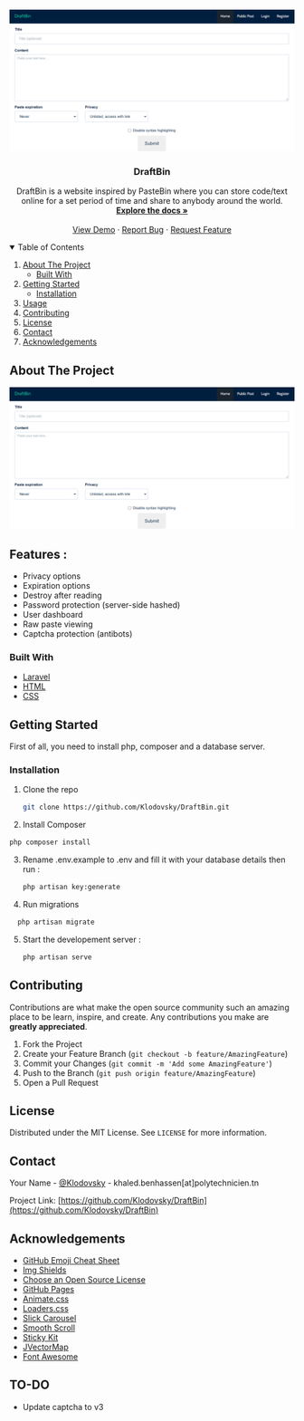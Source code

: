 
<!-- PROJECT DASHBOARD -->
<br />
<p align="center">
 
  ![alt text](https://github.com/Klodovsky/DraftBin/blob/master/resources/assets/img/DraftBin_home.PNG)

  <h3 align="center">DraftBin</h3>

  <p align="center">
    DraftBin is a website inspired by PasteBin where you can store code/text online for a set period of time and share to anybody around the world.
    <br />
    <a href="https://github.com/othneildrew/Best-README-Template"><strong>Explore the docs »</strong></a>
    <br />
    <br />
    <a href="https://github.com/othneildrew/Best-README-Template">View Demo</a>
    ·
    <a href="https://github.com/Klodovsky/DraftBin/issues">Report Bug</a>
    ·
    <a href="https://github.com/Klodovsky/DraftBin/issues">Request Feature</a>
  </p>
</p>



<!-- TABLE OF CONTENTS -->
<details open="open">
  <summary>Table of Contents</summary>
  <ol>
    <li>
      <a href="#about-the-project">About The Project</a>
      <ul>
        <li><a href="#built-with">Built With</a></li>
      </ul>
    </li>
    <li>
      <a href="#getting-started">Getting Started</a>
      <ul>
          <li><a href="#installation">Installation</a></li>
      </ul>
    </li>
    <li><a href="#usage">Usage</a></li>
    <li><a href="#contributing">Contributing</a></li>
    <li><a href="#license">License</a></li>
    <li><a href="#contact">Contact</a></li>
    <li><a href="#acknowledgements">Acknowledgements</a></li>
  </ol>
</details>



<!-- ABOUT THE PROJECT -->
## About The Project

  ![alt text](https://github.com/Klodovsky/DraftBin/blob/master/resources/assets/img/DraftBin_home.PNG)

## Features :
* Privacy options
* Expiration options
* Destroy after reading
* Password protection (server-side hashed)
* User dashboard
* Raw paste viewing
* Captcha protection (antibots)

### Built With

* [Laravel](https://laravel.com)
* [HTML](https://getbootstrap.com)
* [CSS](https://jquery.com)



<!-- GETTING STARTED -->
## Getting Started

First of all, you need to install php, composer and a database server.

### Installation

1. Clone the repo
   ```sh
   git clone https://github.com/Klodovsky/DraftBin.git
   ```
2. Install Composer
  ```sh
  php composer install
   ```
3. Rename .env.example to .env and fill it with your database details then run :
   ```sh
   php artisan key:generate
   ```
4. Run migrations
 ```sh
   php artisan migrate
   ```
5. Start the developement server :
   ```sh
   php artisan serve
      ```
<!-- CONTRIBUTING -->
## Contributing

Contributions are what make the open source community such an amazing place to be learn, inspire, and create. Any contributions you make are **greatly appreciated**.

1. Fork the Project
2. Create your Feature Branch (`git checkout -b feature/AmazingFeature`)
3. Commit your Changes (`git commit -m 'Add some AmazingFeature'`)
4. Push to the Branch (`git push origin feature/AmazingFeature`)
5. Open a Pull Request



<!-- LICENSE -->
## License

Distributed under the MIT License. See `LICENSE` for more information.



<!-- CONTACT -->
## Contact

Your Name - [@Klodovsky](https://twitter.com/Klodovsky) - khaled.benhassen[at]polytechnicien.tn

Project Link: [https://github.com/Klodovsky/DraftBin](https://github.com/Klodovsky/DraftBin)



<!-- ACKNOWLEDGEMENTS -->
## Acknowledgements
* [GitHub Emoji Cheat Sheet](https://www.webpagefx.com/tools/emoji-cheat-sheet)
* [Img Shields](https://shields.io)
* [Choose an Open Source License](https://choosealicense.com)
* [GitHub Pages](https://pages.github.com)
* [Animate.css](https://daneden.github.io/animate.css)
* [Loaders.css](https://connoratherton.com/loaders)
* [Slick Carousel](https://kenwheeler.github.io/slick)
* [Smooth Scroll](https://github.com/cferdinandi/smooth-scroll)
* [Sticky Kit](http://leafo.net/sticky-kit)
* [JVectorMap](http://jvectormap.com)
* [Font Awesome](https://fontawesome.com)

## TO-DO
* Update captcha to v3
